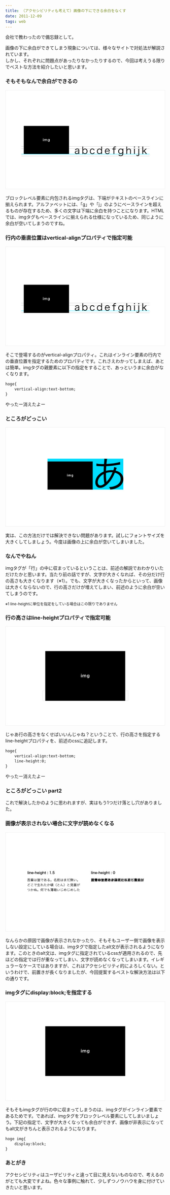 ```yaml
---
title: （アクセシビリティも考えて）画像の下にできる余白をなくす
date: 2011-12-09
tags: web
---
```


会社で教わったので備忘録として。

画像の下に余白ができてしまう現象については、様々なサイトで対処法が解説されています。  
しかし、それぞれに問題点があったりなかったりするので、今回は考えうる限りでベストな方法を紹介したいと思います。


### そもそもなんで余白ができるの

![](/images/blog/20111209_2.jpg)

ブロックレベル要素に内包されるimgタグは、下端がテキストのベースラインに揃えられます。アルファベットには、「g」や「j」のようにベースラインを超えるものが存在するため、多くの文字は下端に余白を持つことになります。HTMLでは、imgタグもベースラインに揃えられる仕様になっているため、同じように余白が空いてしまうのですね。

### 行内の垂直位置はvertical-alignプロパティで指定可能

![](/images/blog/20111209_2_2.jpg)

そこで登場するのがvertical-alignプロパティ。これはインライン要素の行内での垂直位置を指定するためのプロパティです。これさえわかってしまえば、あとは簡単。imgタグの親要素に以下の指定をすることで、あっというまに余白がなくなります。

    hoge{
        vertical-align:text-bottom;
    }

やったー消えたよー

### ところがどっこい

![](/images/blog/20111209_4.jpg)

実は、この方法だけでは解決できない問題があります。試しにフォントサイズを大きくしてしましょう。今度は画像の上に余白が空いてしまいました。

### なんでやねん

imgタグが「行」の中に収まっているということは、前述の解説でおわかりいただけたかと思います。当たり前の話ですが、文字が大きくなれば、その分だけ行の高さも大きくなります（※1）。でも、文字が大きくなったからといって、画像は大きくならないので、行の高さだけが増えてしまい、前述のように余白が空いてしまうのです。

<small>※1 line-heightに単位を指定をしている場合はこの限りでありません</small>

### 行の高さはline-heightプロパティで指定可能

![](/images/blog/20111209_3_2.jpg)

じゃあ行の高さをなくせばいいんじゃね？ということで、行の高さを指定するline-heightプロパティを、前述のcssに追記します。

    hoge{
        vertical-align:text-bottom;
        line-height:0;
    }

やったー消えたよー

### ところがどっこい part2

これで解決したかのように思われますが、実はもう1つだけ落とし穴がありました。

### 画像が表示されない場合に文字が読めなくなる

![](/images/blog/20111209_5.jpg)

なんらかの原因で画像が表示されなかったり、そもそもユーザー側で画像を表示しない設定にしている場合は、imgタグで指定したalt文が表示されるようになります。このときのalt文は、imgタグに指定されているcssが適用されるので、先ほどの指定では行が重なってしまい、文字が読めなくなってしまいます。イレギュラーなケースではありますが、これはアクセシビリティ的によろしくない。というわけで、前置きが長くなりましたが、今回提案するベストな解決方法は以下の通りです。

### imgタグにdisplay:block;を指定する

![](/images/blog/20111209_3.jpg)

そもそもimgタグが行の中に収まってしまうのは、imgタグがインライン要素であるためです。であれば、imgタグをブロックレベル要素にしてしまいましょう。下記の指定で、文字が大きくなっても余白ができず、画像が非表示になってもalt文がきちんと表示されるようになります。

    hoge img{
        display:block;
    }

### あとがき
アクセシビリティはユーザビリティと違って目に見えないものなので、考えるのがとても大変ですよね。色々な事例に触れて、少しずつノウハウを身に付けていきたいと思います。